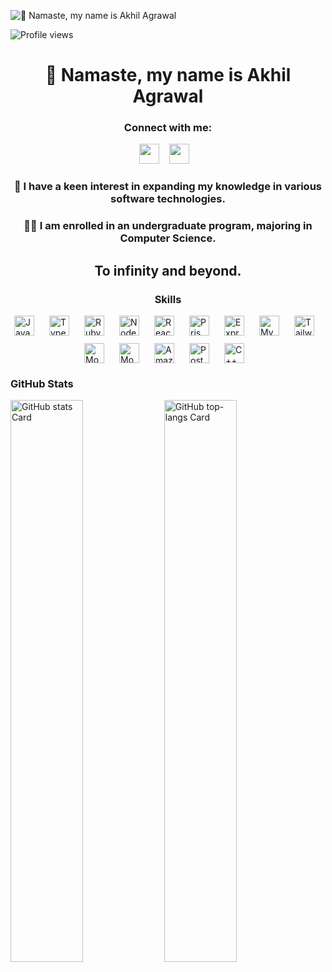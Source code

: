 ![👋 Namaste, my name is Akhil Agrawal](https://user-images.githubusercontent.com/10498744/210012254-234538ff-d198-48aa-8964-37e6fd45d227.gif)

![Profile views](https://komarev.com/ghpvc/?username=swastik-akhil&label=Profile%20views&color=0e75b6&style=flat)

<div id="toc">
  <ul align="center" style="list-style: none">
    <summary>
      <h1>
        👋 Namaste, my name is Akhil Agrawal
      </h1>
    </summary>
  </ul>
</div>

**<h3 align="center">Connect with me:</h3>** 
<p align="center"><a href="akhilmindset@gmail.com" target="_blank"><img src="https://img.shields.io/badge/Gmail-D14836?style=for-the-badge&logo=gmail&logoColor=white" height="32" style="margin-right: 12px"></a> <a href="https://www.linkedin.com/in/https://www.linkedin.com/in/akhil-agrawal-soccer/" target="_blank"><img src="https://img.shields.io/badge/LinkedIn-0077B5?style=for-the-badge&logo=linkedin&logoColor=white" height="32" style="margin-right: 12px"></a></p>

 **<h3 align="center">👀 I have a keen interest in expanding my knowledge in various software technologies.</h3>**

**<h3 align="center">🧑‍🎓 I am enrolled in an undergraduate program, majoring in Computer Science.</h3>**

**<h2 align="center">To infinity and beyond.</h2>**

 **<h3 align="center">Skills</h3>**

<div style="display: flex; flex-wrap: wrap; gap: 12px; justify-content: center;"><img src="https://img.shields.io/badge/JavaScript-F7DF1C?logo=javascript&logoColor=white" height="32" alt="JavaScript" style="margin-right: 12px"> <img src="https://img.shields.io/badge/TypeScript-3178C6?logo=typescript&logoColor=white" height="32" alt="TypeScript" style="margin-right: 12px"> <img src="https://img.shields.io/badge/Ruby-CC342D?logo=ruby&logoColor=white" height="32" alt="Ruby" style="margin-right: 12px"> <img src="https://img.shields.io/badge/Node.js-8CC84B?logo=node.js&logoColor=white" height="32" alt="Node.js" style="margin-right: 12px"> <img src="https://img.shields.io/badge/React-20232A?logo=react&logoColor=61DAFB" height="32" alt="React" style="margin-right: 12px"> <img src="https://img.shields.io/badge/Prisma-2D3748?logo=prisma&logoColor=white" height="32" alt="Prisma" style="margin-right: 12px"> <img src="https://img.shields.io/badge/Express-000000?logo=express&logoColor=white" height="32" alt="Express" style="margin-right: 12px"> <img src="https://img.shields.io/badge/MySQL-4479A1?logo=mysql&logoColor=white" height="32" alt="MySQL" style="margin-right: 12px"> <img src="https://img.shields.io/badge/Tailwind_CSS-38B2AC?logo=tailwind-css&logoColor=white" height="32" alt="Tailwind CSS" style="margin-right: 12px"> <img src="https://img.shields.io/badge/MongoDB-4EA94B?logo=mongodb&logoColor=white" height="32" alt="MongoDB" style="margin-right: 12px"> <img src="https://img.shields.io/badge/Mongoose-880000?logo=mongoose&logoColor=white" height="32" alt="Mongoose" style="margin-right: 12px"> <img src="https://img.shields.io/badge/Amazon_AWS-232F3E?logo=amazon-aws&logoColor=white" height="32" alt="Amazon AWS" style="margin-right: 12px"> <img src="https://img.shields.io/badge/Postman-FF6C37?logo=postman&logoColor=white" height="32" alt="Postman" style="margin-right: 12px"> <img src="https://img.shields.io/badge/C%2B%2B-F34B7F?logo=c%2B%2B&logoColor=white" height="32" alt="C++" style="margin-right: 12px"></div>

 **<h3 align="left">GitHub Stats</h3>**

<p align="left">
  <img width="48%" src="https://github-readme-stats.vercel.app/api?username=swastik-akhil&theme=default&cache_seconds=3000&border_radius=4&hide_title=false&hide_rank=false&show_icons=true&include_all_commits=true&line_height=25" alt="GitHub stats Card" />
  <img width="48%" src="https://github-readme-stats.vercel.app/api/top-langs?username=swastik-akhil&theme=default&cache_seconds=3000&border_radius=4&hide_title=false&layout=compact&langs_count=5&card_width=400&hide_progress=false" alt="GitHub top-langs Card" />
</p>


